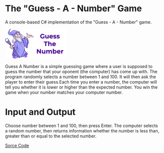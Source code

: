 # The "Guess - A - Number" Game
A console-based C# implementation of the "Guess - A - Number" game.




<img alt="Image" width = "200 px" src= "https://raw.githubusercontent.com/thiagodnf/guess-the-number/master/images/logo.png?token=AAG9XwrL-t72tifQ-eA47lewNBqqV9Nwks5cDnuJwA%3D%3D"/>





Guess A Number is a simple guessing game where a user is supposed to guess the number that your oponent (the computer) has come up
with. The program randomly selects a number between 1 and 100. It will then ask the player to enter their guess.Each time you enter a number,
the computer will tell you whether it is lower or higher than the expected number.
You win the game when your number matches your computer number.

# Input and Output
Choose number between 1 and 100, then press Enter.
The computer selects a random number, then returns information whether the number is less than, greater than or equal to the selected number.

[Sorce Code](GuessANumber/GuessANumber.cs)
